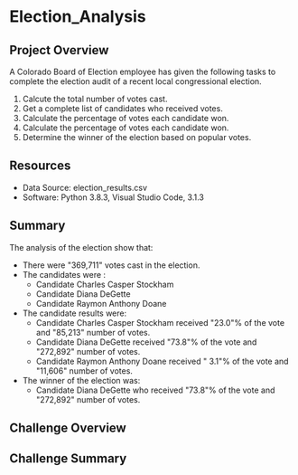 # Election_Analysis

## Project Overview
A Colorado Board of Election employee has given the following tasks to complete the election audit of a recent local congressional election.
1. Calcute the total number of votes cast.
2. Get a complete list of candidates who received votes.
3. Calculate the percentage of votes each candidate won.
4. Calculate the percentage of votes each candidate won.
5. Determine the winner of the election based on popular votes.


## Resources
- Data Source: election_results.csv
- Software: Python 3.8.3, Visual Studio Code, 3.1.3

## Summary
The analysis of the election show that:
- There were "369,711" votes cast in the election.
- The candidates were :
    - Candidate Charles Casper Stockham 
    - Candidate Diana DeGette
    - Candidate Raymon Anthony Doane
- The candidate results were:
    - Candidate Charles Casper Stockham received "23.0"% of the vote and "85,213" number of votes.
    - Candidate Diana DeGette received "73.8"% of the vote and "272,892" number of votes.
    - Candidate Raymon Anthony Doane received " 3.1"% of the vote and "11,606" number of votes.
- The winner of the election was:
    - Candidate Diana DeGette who received "73.8"% of the vote and "272,892" number of votes.
    
## Challenge Overview

## Challenge Summary
